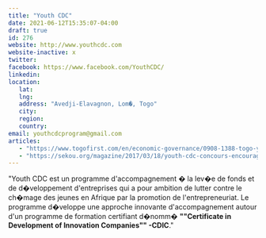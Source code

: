 ```yaml
---
title: "Youth CDC"
date: 2021-06-12T15:35:07-04:00
draft: true
id: 276
website: http://www.youthcdc.com
website-inactive: x
twitter: 
facebook: https://www.facebook.com/YouthCDC/
linkedin: 
location: 
   lat: 
   lng: 
   address: "Avedji-Elavagnon, Lom�, Togo"
   city: 
   region: 
   country: 
email: youthcdcprogram@gmail.com
articles:
   - "https://www.togofirst.com/en/economic-governance/0908-1388-togo-youth-competency-development-center-launches-top-class-certificate-to-boost-entrepreneurship"
   - "https://sekou.org/magazine/2017/03/18/youth-cdc-concours-encourage-lentrepreneuriat-afrique/"
---
```

"Youth CDC est un programme d'accompagnement � la lev�e de fonds et de d�veloppement d'entreprises qui a pour ambition de lutter contre le ch�mage des jeunes en Afrique par la promotion de l'entrepreneuriat. Le programme d�veloppe une approche innovante d'accompagnement autour d'un programme de formation certifiant d�nomm� <b>""Certificate in Development of Innovation Companies"" -CDIC</b>."
